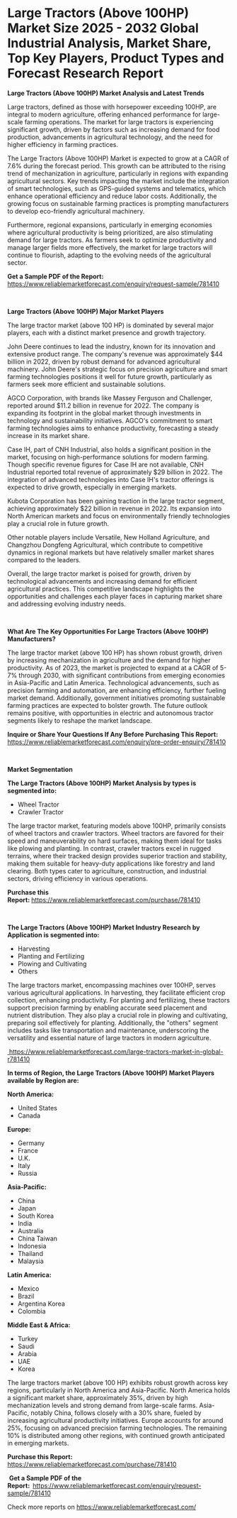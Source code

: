 <p><h1>Large Tractors (Above 100HP) Market Size 2025 - 2032 Global Industrial Analysis, Market Share, Top Key Players, Product Types and Forecast Research Report</h1></p><p><strong>Large Tractors (Above 100HP) Market Analysis and Latest Trends</strong></p>
<p><p>Large tractors, defined as those with horsepower exceeding 100HP, are integral to modern agriculture, offering enhanced performance for large-scale farming operations. The market for large tractors is experiencing significant growth, driven by factors such as increasing demand for food production, advancements in agricultural technology, and the need for higher efficiency in farming practices. </p><p>The Large Tractors (Above 100HP) Market is expected to grow at a CAGR of 7.6% during the forecast period. This growth can be attributed to the rising trend of mechanization in agriculture, particularly in regions with expanding agricultural sectors. Key trends impacting the market include the integration of smart technologies, such as GPS-guided systems and telematics, which enhance operational efficiency and reduce labor costs. Additionally, the growing focus on sustainable farming practices is prompting manufacturers to develop eco-friendly agricultural machinery.</p><p>Furthermore, regional expansions, particularly in emerging economies where agricultural productivity is being prioritized, are also stimulating demand for large tractors. As farmers seek to optimize productivity and manage larger fields more effectively, the market for large tractors will continue to flourish, adapting to the evolving needs of the agricultural sector.</p></p>
<p><strong>Get a Sample PDF of the Report:&nbsp;</strong> <a href="https://www.reliablemarketforecast.com/enquiry/request-sample/781410?utm_campaign=2882&utm_medium=2&utm_source=Github&utm_content=ia&utm_term=28022025&utm_id=large-tractors-above-100hp">https://www.reliablemarketforecast.com/enquiry/request-sample/781410</a></p>
<p>&nbsp;</p>
<p><strong>Large Tractors (Above 100HP) Major Market Players</strong></p>
<p><p>The large tractor market (above 100 HP) is dominated by several major players, each with a distinct market presence and growth trajectory. </p><p>John Deere continues to lead the industry, known for its innovation and extensive product range. The company's revenue was approximately $44 billion in 2022, driven by robust demand for advanced agricultural machinery. John Deere's strategic focus on precision agriculture and smart farming technologies positions it well for future growth, particularly as farmers seek more efficient and sustainable solutions.</p><p>AGCO Corporation, with brands like Massey Ferguson and Challenger, reported around $11.2 billion in revenue for 2022. The company is expanding its footprint in the global market through investments in technology and sustainability initiatives. AGCO's commitment to smart farming technologies aims to enhance productivity, forecasting a steady increase in its market share.</p><p>Case IH, part of CNH Industrial, also holds a significant position in the market, focusing on high-performance solutions for modern farming. Though specific revenue figures for Case IH are not available, CNH Industrial reported total revenue of approximately $29 billion in 2022. The integration of advanced technologies into Case IH's tractor offerings is expected to drive growth, especially in emerging markets.</p><p>Kubota Corporation has been gaining traction in the large tractor segment, achieving approximately $22 billion in revenue in 2022. Its expansion into North American markets and focus on environmentally friendly technologies play a crucial role in future growth.</p><p>Other notable players include Versatile, New Holland Agriculture, and Changzhou Dongfeng Agricultural, which contribute to competitive dynamics in regional markets but have relatively smaller market shares compared to the leaders.</p><p>Overall, the large tractor market is poised for growth, driven by technological advancements and increasing demand for efficient agricultural practices. This competitive landscape highlights the opportunities and challenges each player faces in capturing market share and addressing evolving industry needs.</p></p>
<p>&nbsp;</p>
<p><strong>What Are The Key Opportunities For Large Tractors (Above 100HP) Manufacturers?</strong></p>
<p><p>The large tractor market (above 100 HP) has shown robust growth, driven by increasing mechanization in agriculture and the demand for higher productivity. As of 2023, the market is projected to expand at a CAGR of 5-7% through 2030, with significant contributions from emerging economies in Asia-Pacific and Latin America. Technological advancements, such as precision farming and automation, are enhancing efficiency, further fueling market demand. Additionally, government initiatives promoting sustainable farming practices are expected to bolster growth. The future outlook remains positive, with opportunities in electric and autonomous tractor segments likely to reshape the market landscape.</p></p>
<p><strong>Inquire or Share Your Questions If Any Before Purchasing This Report:</strong> <a href="https://www.reliablemarketforecast.com/enquiry/pre-order-enquiry/781410?utm_campaign=2882&utm_medium=2&utm_source=Github&utm_content=ia&utm_term=28022025&utm_id=large-tractors-above-100hp">https://www.reliablemarketforecast.com/enquiry/pre-order-enquiry/781410</a></p>
<p>&nbsp;</p>
<p><strong>Market Segmentation</strong></p>
<p><strong>The Large Tractors (Above 100HP) Market Analysis by types is segmented into:</strong></p>
<p><ul><li>Wheel Tractor</li><li>Crawler Tractor</li></ul></p>
<p><p>The large tractor market, featuring models above 100HP, primarily consists of wheel tractors and crawler tractors. Wheel tractors are favored for their speed and maneuverability on hard surfaces, making them ideal for tasks like plowing and planting. In contrast, crawler tractors excel in rugged terrains, where their tracked design provides superior traction and stability, making them suitable for heavy-duty applications like forestry and land clearing. Both types cater to agriculture, construction, and industrial sectors, driving efficiency in various operations.</p></p>
<p><strong>Purchase this Report:&nbsp;</strong><a href="https://www.reliablemarketforecast.com/purchase/781410?utm_campaign=2882&utm_medium=2&utm_source=Github&utm_content=ia&utm_term=28022025&utm_id=large-tractors-above-100hp">https://www.reliablemarketforecast.com/purchase/781410</a></p>
<p>&nbsp;</p>
<p><strong>The Large Tractors (Above 100HP) Market Industry Research by Application is segmented into:</strong></p>
<p><ul><li>Harvesting</li><li>Planting and Fertilizing</li><li>Plowing and Cultivating</li><li>Others</li></ul></p>
<p><p>The large tractors market, encompassing machines over 100HP, serves various agricultural applications. In harvesting, they facilitate efficient crop collection, enhancing productivity. For planting and fertilizing, these tractors support precision farming by enabling accurate seed placement and nutrient distribution. They also play a crucial role in plowing and cultivating, preparing soil effectively for planting. Additionally, the "others" segment includes tasks like transportation and maintenance, underscoring the versatility and essential nature of large tractors in modern agriculture.</p></p>
<p><a href="https://www.reliablemarketforecast.com/large-tractors-market-in-global-r781410?utm_campaign=2882&utm_medium=2&utm_source=Github&utm_content=ia&utm_term=28022025&utm_id=large-tractors-above-100hp">&nbsp;https://www.reliablemarketforecast.com/large-tractors-market-in-global-r781410</a></p>
<p><strong>In terms of Region, the Large Tractors (Above 100HP) Market Players available by Region are:</strong></p>
<p>
    <p> <strong> North America: </strong>
        <ul>
            <li>United States</li>
            <li>Canada</li>
        </ul>
        </p> 
    <p> <strong> Europe: </strong>
        <ul>
            <li>Germany</li>
            <li>France</li>
            <li>U.K.</li>
            <li>Italy</li>
            <li>Russia</li>
        </ul>
        </p> 
    <p> <strong> Asia-Pacific: </strong>
        <ul>
            <li>China</li>
            <li>Japan</li>
            <li>South Korea</li>
            <li>India</li>
            <li>Australia</li>
            <li>China Taiwan</li>
            <li>Indonesia</li>
            <li>Thailand</li>
            <li>Malaysia</li>
        </ul>
        </p> 
    <p> <strong> Latin America: </strong>
        <ul>
            <li>Mexico</li>
            <li>Brazil</li>
            <li>Argentina Korea</li>
            <li>Colombia</li>
        </ul>
        </p> 
    <p> <strong> Middle East & Africa: </strong>
        <ul>
            <li>Turkey</li>
            <li>Saudi</li>
            <li>Arabia</li>
            <li>UAE</li>
            <li>Korea</li>
        </ul>
    </p>
    </p>
<p><p>The large tractors market (above 100 HP) exhibits robust growth across key regions, particularly in North America and Asia-Pacific. North America holds a significant market share, approximately 35%, driven by high mechanization levels and strong demand from large-scale farms. Asia-Pacific, notably China, follows closely with a 30% share, fueled by increasing agricultural productivity initiatives. Europe accounts for around 25%, focusing on advanced precision farming technologies. The remaining 10% is distributed among other regions, with continued growth anticipated in emerging markets.</p></p>
<p><strong>Purchase this Report: </strong><a href="https://www.reliablemarketforecast.com/purchase/781410?utm_campaign=2882&utm_medium=2&utm_source=Github&utm_content=ia&utm_term=28022025&utm_id=large-tractors-above-100hp">https://www.reliablemarketforecast.com/purchase/781410</a></p>
<p>&nbsp;<strong>Get a Sample PDF of the Report:&nbsp;&nbsp;</strong><a href="https://www.reliablemarketforecast.com/enquiry/request-sample/781410?utm_campaign=2882&utm_medium=2&utm_source=Github&utm_content=ia&utm_term=28022025&utm_id=large-tractors-above-100hp">https://www.reliablemarketforecast.com/enquiry/request-sample/781410</a></p>
<p><strong></strong></p>
<p>Check more reports on <a href="https://www.reliablemarketforecast.com/?utm_campaign=2882&utm_medium=2&utm_source=Github&utm_content=ia&utm_term=28022025&utm_id=large-tractors-above-100hp">https://www.reliablemarketforecast.com/</a></p>
